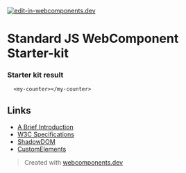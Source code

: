 [![edit-in-webcomponents.dev](https://webcomponents.dev/assets/ext/edit_in_wcd.svg)](https://webcomponents.dev/edit/adA6mKgxej99DTcz8QPF)
# Standard JS WebComponent Starter-kit

### Starter kit result

```showcase
  <my-counter></my-counter>
```

## Links

- [A Brief Introduction](https://www.webcomponents.org/introduction)
- [W3C Specifications](https://github.com/w3c/webcomponents/)
- [ShadowDOM](https://developers.google.com/web/fundamentals/web-components/shadowdom)
- [CustomElements](https://developers.google.com/web/fundamentals/web-components/customelements)

> Created with [webcomponents.dev](https://webcomponents.dev)
